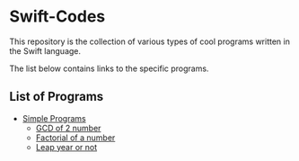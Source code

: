 # Swift-Codes
This repository is the collection of various types of cool programs written in the Swift language.

The list below contains links to the specific programs.
## List of Programs
- [Simple Programs](./simpleprograms/)
  - [GCD of 2 number](./simpleprograms/gcd.swift)
  - [Factorial of a number](./simpleprograms/factorial.swift)
  - [Leap year or not](./simpleprograms/leapyear.swift)
